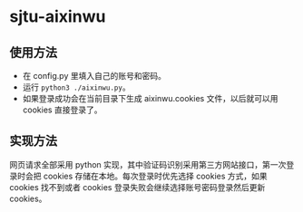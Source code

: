 # sjtu-aixinwu


## 使用方法
- 在 config.py 里填入自己的账号和密码。
- 运行 `python3 ./aixinwu.py`。
- 如果登录成功会在当前目录下生成 aixinwu.cookies 文件，以后就可以用 cookies 直接登录了。
    

## 实现方法
网页请求全部采用 python 实现，其中验证码识别采用第三方网站接口，第一次登录时会把 cookies 存储在本地。每次登录时优先选择 cookies 方式，如果 cookies 找不到或者 cookies 登录失败会继续选择账号密码登录然后更新 cookies。
